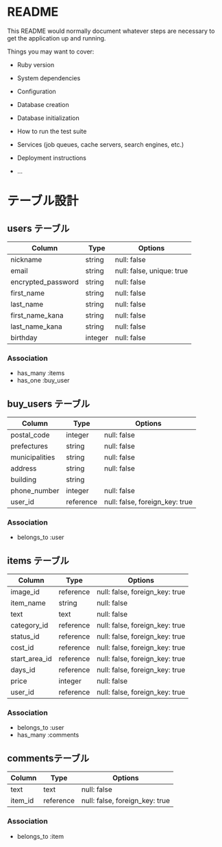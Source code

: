 # README

This README would normally document whatever steps are necessary to get the
application up and running.

Things you may want to cover:

* Ruby version

* System dependencies

* Configuration

* Database creation

* Database initialization

* How to run the test suite

* Services (job queues, cache servers, search engines, etc.)

* Deployment instructions

* ...


# テーブル設計

## users テーブル

| Column             | Type    | Options                   |
| ------------------ | ------- | ------------------------- |
| nickname           | string  | null: false               |
| email              | string  | null: false, unique: true |
| encrypted_password | string  | null: false               |
| first_name         | string  | null: false               |
| last_name          | string  | null: false               |
| first_name_kana    | string  | null: false               |
| last_name_kana     | string  | null: false               |
| birthday           | integer | null: false               |

### Association

- has_many :items
- has_one  :buy_user


## buy_users テーブル

| Column         | Type      | Options                        |
| -------------- | --------- | ------------------------------ |
| postal_code    | integer   | null: false                    |
| prefectures    | string    | null: false                    |
| municipalities | string    | null: false                    |
| address        | string    | null: false                    |
| building       | string    |                                |
| phone_number   | integer   | null: false                    |
| user_id        | reference | null: false, foreign_key: true |

### Association

- belongs_to :user


## items テーブル

| Column             | Type      | Options                        |
| ------------------ | --------- | ------------------------------ |
| image_id           | reference | null: false, foreign_key: true |
| item_name          | string    | null: false                    |
| text               | text      | null: false                    |
| category_id        | reference | null: false, foreign_key: true |
| status_id          | reference | null: false, foreign_key: true |
| cost_id            | reference | null: false, foreign_key: true |
| start_area_id      | reference | null: false, foreign_key: true |
| days_id            | reference | null: false, foreign_key: true |
| price              | integer   | null: false                    |
| user_id            | reference | null: false, foreign_key: true |

### Association

- belongs_to :user
- has_many   :comments


## commentsテーブル

| Column | Type      | Options                        |
| ------ | --------- | ------------------------------ |
| text   | text      | null: false                    |
| item_id| reference | null: false, foreign_key: true |

### Association

- belongs_to :item